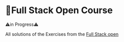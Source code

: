 # 📖Full Stack Open Course 
 ⚠️in Progress⚠️

All solutions of the Exercises from the [Full Stack open](https://fullstackopen.com/en/)
